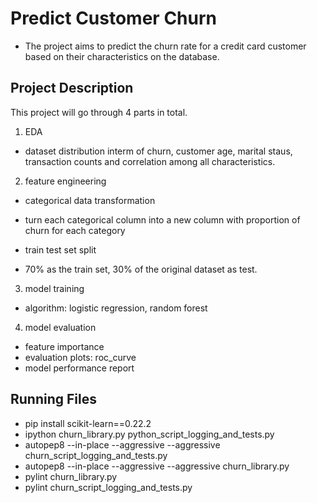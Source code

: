 # Predict Customer Churn

- The project aims to predict the churn rate for a credit card customer based on their characteristics on the database.

## Project Description
This project will go through 4 parts in total.
1. EDA
- dataset distribution interm of churn, customer age, marital staus, transaction counts and correlation among all characteristics.

2. feature engineering
- categorical data transformation
+ turn each categorical column into a new column with proportion of churn for each category

- train test set split
+ 70% as the train set, 30% of the original dataset as test.

3. model training 
- algorithm: logistic regression, random forest

4. model evaluation
- feature importance
- evaluation plots: roc_curve
- model performance report


## Running Files
- pip install scikit-learn==0.22.2
- ipython churn_library.py python_script_logging_and_tests.py
- autopep8 --in-place --aggressive --aggressive churn_script_logging_and_tests.py
- autopep8 --in-place --aggressive --aggressive churn_library.py
- pylint churn_library.py
- pylint churn_script_logging_and_tests.py

